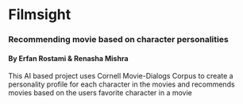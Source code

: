 # Filmsight
### Recommending movie based on character personalities
#### By Erfan Rostami & Renasha Mishra

This AI based project uses Cornell Movie-Dialogs Corpus to create a personality profile for each character in the movies and recommends movies based on the users favorite character in a movie  
